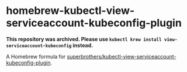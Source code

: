 # homebrew-kubectl-view-serviceaccount-kubeconfig-plugin

**This repository was archived. Please use `kubectl krew install view-serviceaccount-kubeconfig` instead.**

A Homebrew formula for [superbrothers/kubectl-view-serviceaccount-kubeconfig-plugin](https://github.com/superbrothers/kubectl-view-serviceaccount-kubeconfig-plugin).
